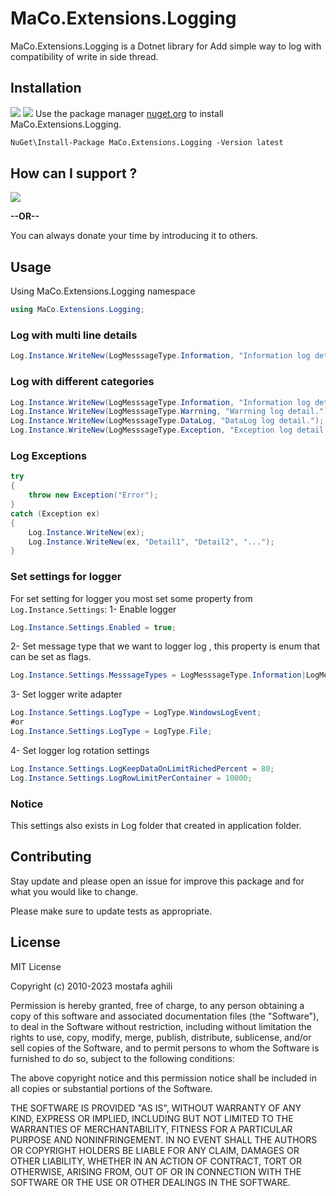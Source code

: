 ﻿# MaCo.Extensions.Logging

MaCo.Extensions.Logging is a Dotnet library for Add simple way to log with compatibility of write in side thread.

## Installation

[![](https://img.shields.io/nuget/dt/MaCo.Extensions.Logging.svg?style=flat-square)](https://www.nuget.org/packages/MaCo.Extensions.Logging)
[![](https://img.shields.io/nuget/v/MaCo.Extensions.Logging?style=flat-square)](https://www.nuget.org/packages/MaCo.Extensions.Logging)
Use the package manager [nuget.org](https://www.nuget.org/packages/MaCo.Extensions.Logging/) to install MaCo.Extensions.Logging.

```pm
NuGet\Install-Package MaCo.Extensions.Logging -Version latest
```

## How can I support ?
[![](https://img.shields.io/badge/shetab-ZarinPal-8a00a3.svg?style=flat-square)](https://zarinp.al/@maghili)

**--OR--**

You can always donate your time by introducing it to others.

## Usage

Using MaCo.Extensions.Logging namespace
```cs
using MaCo.Extensions.Logging;
```

### Log with multi line details
```cs
Log.Instance.WriteNew(LogMesssageType.Information, "Information log detail.", "detail2", "detail3","...");
```

### Log with different categories
```cs
Log.Instance.WriteNew(LogMesssageType.Information, "Information log detail.");
Log.Instance.WriteNew(LogMesssageType.Warrning, "Warrning log detail.");
Log.Instance.WriteNew(LogMesssageType.DataLog, "DataLog log detail.");
Log.Instance.WriteNew(LogMesssageType.Exception, "Exception log detail.");
```

### Log Exceptions
```cs
try
{
    throw new Exception("Error");
}
catch (Exception ex)
{
    Log.Instance.WriteNew(ex);
    Log.Instance.WriteNew(ex, "Detail1", "Detail2", "...");
}  
```

### Set settings for logger
For set setting for logger you most set some property from `Log.Instance.Settings`:
1- Enable logger
```cs
Log.Instance.Settings.Enabled = true;
```
2- Set message type that we want to logger log , this property is enum that can be set as flags.
```cs
Log.Instance.Settings.MesssageTypes = LogMesssageType.Information|LogMesssageType.Warrning|LogMesssageType.Exception|LogMesssageType.DataLog;
```

3- Set logger write adapter
```cs
Log.Instance.Settings.LogType = LogType.WindowsLogEvent;
#or
Log.Instance.Settings.LogType = LogType.File;
```

4- Set logger log rotation settings
```cs
Log.Instance.Settings.LogKeepDataOnLimitRichedPercent = 80;
Log.Instance.Settings.LogRowLimitPerContainer = 10000;
```

### Notice
This settings also exists in Log folder that created in application folder.

## Contributing

Stay update and please open an issue for improve this package
and for what you would like to change.

Please make sure to update tests as appropriate.

## License

MIT License

Copyright (c) 2010-2023 mostafa aghili

Permission is hereby granted, free of charge, to any person obtaining a copy
of this software and associated documentation files (the "Software"), to deal
in the Software without restriction, including without limitation the rights
to use, copy, modify, merge, publish, distribute, sublicense, and/or sell
copies of the Software, and to permit persons to whom the Software is
furnished to do so, subject to the following conditions:

The above copyright notice and this permission notice shall be included in all
copies or substantial portions of the Software.

THE SOFTWARE IS PROVIDED "AS IS", WITHOUT WARRANTY OF ANY KIND, EXPRESS OR
IMPLIED, INCLUDING BUT NOT LIMITED TO THE WARRANTIES OF MERCHANTABILITY,
FITNESS FOR A PARTICULAR PURPOSE AND NONINFRINGEMENT. IN NO EVENT SHALL THE
AUTHORS OR COPYRIGHT HOLDERS BE LIABLE FOR ANY CLAIM, DAMAGES OR OTHER
LIABILITY, WHETHER IN AN ACTION OF CONTRACT, TORT OR OTHERWISE, ARISING FROM,
OUT OF OR IN CONNECTION WITH THE SOFTWARE OR THE USE OR OTHER DEALINGS IN THE
SOFTWARE.
